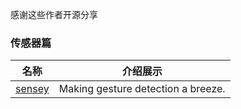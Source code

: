 感谢这些作者开源分享
### 传感器篇
名称  | 介绍展示
:---: | --- 
[sensey](https://github.com/nisrulz/sensey)  |  Making gesture detection a breeze.
